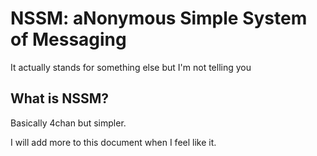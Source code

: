 # NSSM: aNonymous Simple System of Messaging
It actually stands for something else but I'm not telling you
## What is NSSM?
Basically 4chan but simpler.

I will add more to this document when I feel like it.
